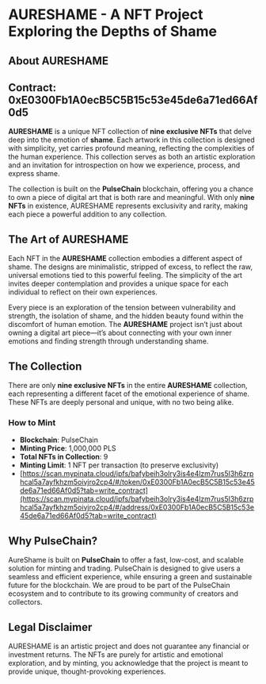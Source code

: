 # AURESHAME - A NFT Project Exploring the Depths of Shame

## About AURESHAME

## Contract: 0xE0300Fb1A0ecB5C5B15c53e45de6a71ed66Af0d5

**AURESHAME** is a unique NFT collection of **nine exclusive NFTs** that delve deep into the emotion of **shame**. Each artwork in this collection is designed with simplicity, yet carries profound meaning, reflecting the complexities of the human experience. This collection serves as both an artistic exploration and an invitation for introspection on how we experience, process, and express shame.

The collection is built on the **PulseChain** blockchain, offering you a chance to own a piece of digital art that is both rare and meaningful. With only **nine NFTs** in existence, AURESHAME represents exclusivity and rarity, making each piece a powerful addition to any collection.

## The Art of AURESHAME

Each NFT in the **AURESHAME** collection embodies a different aspect of shame. The designs are minimalistic, stripped of excess, to reflect the raw, universal emotions tied to this powerful feeling. The simplicity of the art invites deeper contemplation and provides a unique space for each individual to reflect on their own experiences.

Every piece is an exploration of the tension between vulnerability and strength, the isolation of shame, and the hidden beauty found within the discomfort of human emotion. The **AURESHAME** project isn’t just about owning a digital art piece—it’s about connecting with your own inner emotions and finding strength through understanding shame.

## The Collection

There are only **nine exclusive NFTs** in the entire **AURESHAME** collection, each representing a different facet of the emotional experience of shame. These NFTs are deeply personal and unique, with no two being alike.

### How to Mint

- **Blockchain**: PulseChain
- **Minting Price**: 1,000,000 PLS
- **Total NFTs in Collection**: 9
- **Minting Limit**: 1 NFT per transaction (to preserve exclusivity)
- [https://scan.mypinata.cloud/ipfs/bafybeih3olry3is4e4lzm7rus5l3h6zrphcal5a7ayfkhzm5oivjro2cp4/#/token/0xE0300Fb1A0ecB5C5B15c53e45de6a71ed66Af0d5?tab=write_contract](https://scan.mypinata.cloud/ipfs/bafybeih3olry3is4e4lzm7rus5l3h6zrphcal5a7ayfkhzm5oivjro2cp4/#/address/0xE0300Fb1A0ecB5C5B15c53e45de6a71ed66Af0d5?tab=write_contract)

## Why PulseChain?

AureShame is built on **PulseChain** to offer a fast, low-cost, and scalable solution for minting and trading. PulseChain is designed to give users a seamless and efficient experience, while ensuring a green and sustainable future for the blockchain. We are proud to be part of the PulseChain ecosystem and to contribute to its growing community of creators and collectors.


## Legal Disclaimer

AURESHAME is an artistic project and does not guarantee any financial or investment returns. The NFTs are purely for artistic and emotional exploration, and by minting, you acknowledge that the project is meant to provide unique, thought-provoking experiences.
